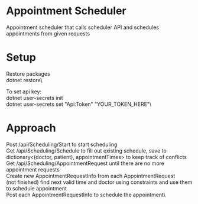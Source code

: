 # Appointment Scheduler
Appointment scheduler that calls scheduler API and schedules appointments from given requests

# Setup
Restore packages\
dotnet restore\

To set api key:\
dotnet user-secrets init\
dotnet user-secrets set "Api:Token" "YOUR_TOKEN_HERE"\

# Approach
Post /api/Scheduling/Start to start scheduling\
Get /api/Scheduling/Schedule to fill out existing schedule, save to\
dictionary<(doctor, patient), appointmentTimes> to keep track of conflicts\
Get /api/Scheduling/AppointmentRequest until there are no more appointment requests\
Create new AppointmentRequestInfo from each AppointmentRequest\
(not finished) find next valid time and doctor using constraints and use them to schedule appointment\
Post each AppointmentRequestInfo to schedule the appointment\
